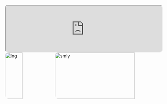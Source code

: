
<div>
<iframe style="border-radius: 10px;width:100%;height:150px" src="https://www.48v.me/~mizunoshota/public/src/index/helloworld.html" ></iframe>
<div style="display: flex;width:100%">
<img style="border-radius: 10px;width:35%;height:150px" src="https://github-readme-stats.vercel.app/api/top-langs/?username=mizunoshota2001&layout=compact&theme=chartreuse-dark" alt="lng">
<img style="border-radius: 10px;width:75%;height:150px" src="https://github-profile-summary-cards.vercel.app/api/cards/profile-details?username=mizunoshota2001&theme=chartreuse_dark" alt="smly">
</div>
</div>
